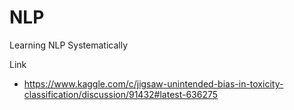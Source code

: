 # NLP

Learning NLP Systematically

Link
- https://www.kaggle.com/c/jigsaw-unintended-bias-in-toxicity-classification/discussion/91432#latest-636275
